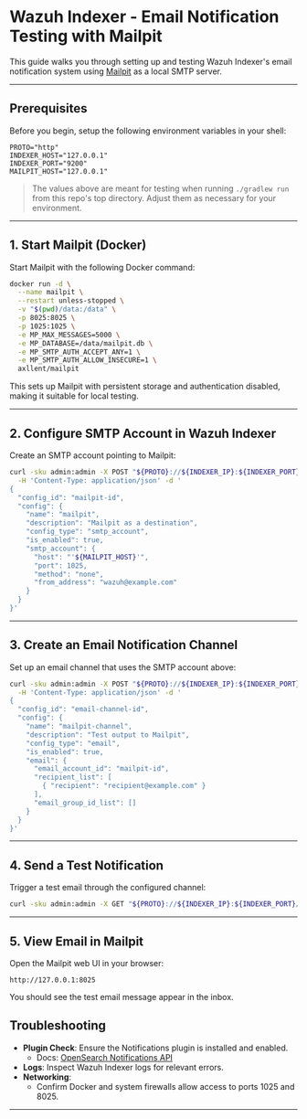 # Wazuh Indexer - Email Notification Testing with Mailpit

This guide walks you through setting up and testing Wazuh Indexer's email notification system using [Mailpit](https://github.com/axllent/mailpit) as a local SMTP server.

---

## Prerequisites

Before you begin, setup the following environment variables in your shell:

```shellsession
PROTO="http"
INDEXER_HOST="127.0.0.1"
INDEXER_PORT="9200"
MAILPIT_HOST="127.0.0.1"
```

> The values above are meant for testing when running `./gradlew run` from this repo's top directory.
> Adjust them as necessary for your environment.


---

## 1. Start Mailpit (Docker)

Start Mailpit with the following Docker command:

```bash
docker run -d \
  --name mailpit \
  --restart unless-stopped \
  -v "$(pwd)/data:/data" \
  -p 8025:8025 \
  -p 1025:1025 \
  -e MP_MAX_MESSAGES=5000 \
  -e MP_DATABASE=/data/mailpit.db \
  -e MP_SMTP_AUTH_ACCEPT_ANY=1 \
  -e MP_SMTP_AUTH_ALLOW_INSECURE=1 \
  axllent/mailpit
```

This sets up Mailpit with persistent storage and authentication disabled, making it suitable for local testing.

---

## 2. Configure SMTP Account in Wazuh Indexer

Create an SMTP account pointing to Mailpit:

```bash
curl -sku admin:admin -X POST "${PROTO}://${INDEXER_IP}:${INDEXER_PORT}/_plugins/_notifications/configs/" \
  -H 'Content-Type: application/json' -d '
{
  "config_id": "mailpit-id",
  "config": {
    "name": "mailpit",
    "description": "Mailpit as a destination",
    "config_type": "smtp_account",
    "is_enabled": true,
    "smtp_account": {
      "host": "'${MAILPIT_HOST}'",
      "port": 1025,
      "method": "none",
      "from_address": "wazuh@example.com"
    }
  }
}'
```

---

## 3. Create an Email Notification Channel

Set up an email channel that uses the SMTP account above:

```bash
curl -sku admin:admin -X POST "${PROTO}://${INDEXER_IP}:${INDEXER_PORT}/_plugins/_notifications/configs/" \
  -H 'Content-Type: application/json' -d '
{
  "config_id": "email-channel-id",
  "config": {
    "name": "mailpit-channel",
    "description": "Test output to Mailpit",
    "config_type": "email",
    "is_enabled": true,
    "email": {
      "email_account_id": "mailpit-id",
      "recipient_list": [
        { "recipient": "recipient@example.com" }
      ],
      "email_group_id_list": []
    }
  }
}'
```

---

## 4. Send a Test Notification

Trigger a test email through the configured channel:

```bash
curl -sku admin:admin -X GET "${PROTO}://${INDEXER_IP}:${INDEXER_PORT}/_plugins/_notifications/feature/test/email-channel-id?pretty"
```

---

## 5. View Email in Mailpit

Open the Mailpit web UI in your browser:

```
http://127.0.0.1:8025
```

You should see the test email message appear in the inbox.

## Troubleshooting

- **Plugin Check**: Ensure the Notifications plugin is installed and enabled.
  - Docs: [OpenSearch Notifications API](https://docs.opensearch.org/docs/latest/observing-your-data/notifications/api/)
- **Logs**: Inspect Wazuh Indexer logs for relevant errors.
- **Networking**:
  - Confirm Docker and system firewalls allow access to ports 1025 and 8025.

---
